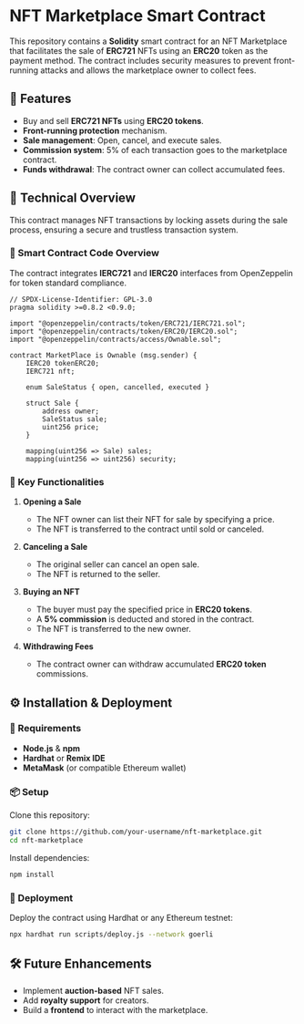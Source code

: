# NFT Marketplace Smart Contract

This repository contains a **Solidity** smart contract for an NFT Marketplace that facilitates the sale of **ERC721** NFTs using an **ERC20** token as the payment method. The contract includes security measures to prevent front-running attacks and allows the marketplace owner to collect fees.

## 📌 Features

- Buy and sell **ERC721 NFTs** using **ERC20 tokens**.
- **Front-running protection** mechanism.
- **Sale management**: Open, cancel, and execute sales.
- **Commission system**: 5% of each transaction goes to the marketplace contract.
- **Funds withdrawal**: The contract owner can collect accumulated fees.

## 🚀 Technical Overview

This contract manages NFT transactions by locking assets during the sale process, ensuring a secure and trustless transaction system.

### 📜 Smart Contract Code Overview

The contract integrates **IERC721** and **IERC20** interfaces from OpenZeppelin for token standard compliance.

```solidity
// SPDX-License-Identifier: GPL-3.0
pragma solidity >=0.8.2 <0.9.0;

import "@openzeppelin/contracts/token/ERC721/IERC721.sol";
import "@openzeppelin/contracts/token/ERC20/IERC20.sol";
import "@openzeppelin/contracts/access/Ownable.sol";

contract MarketPlace is Ownable (msg.sender) {
    IERC20 tokenERC20;
    IERC721 nft;

    enum SaleStatus { open, cancelled, executed }

    struct Sale {
        address owner;
        SaleStatus sale;
        uint256 price;
    }

    mapping(uint256 => Sale) sales;
    mapping(uint256 => uint256) security;
```

### 🔹 Key Functionalities

1. **Opening a Sale**
   - The NFT owner can list their NFT for sale by specifying a price.
   - The NFT is transferred to the contract until sold or canceled.

2. **Canceling a Sale**
   - The original seller can cancel an open sale.
   - The NFT is returned to the seller.

3. **Buying an NFT**
   - The buyer must pay the specified price in **ERC20 tokens**.
   - A **5% commission** is deducted and stored in the contract.
   - The NFT is transferred to the new owner.

4. **Withdrawing Fees**
   - The contract owner can withdraw accumulated **ERC20 token** commissions.

## ⚙️ Installation & Deployment

### 🔧 Requirements

- **Node.js** & **npm**
- **Hardhat** or **Remix IDE**
- **MetaMask** (or compatible Ethereum wallet)

### 📦 Setup

Clone this repository:

```sh
git clone https://github.com/your-username/nft-marketplace.git
cd nft-marketplace
```

Install dependencies:

```sh
npm install
```

### 🚀 Deployment

Deploy the contract using Hardhat or any Ethereum testnet:

```sh
npx hardhat run scripts/deploy.js --network goerli
```

## 🛠 Future Enhancements

- Implement **auction-based** NFT sales.
- Add **royalty support** for creators.
- Build a **frontend** to interact with the marketplace.

